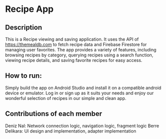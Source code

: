 # Recipe App

## Description
This is a Recipe viewing and saving application. It uses the API of https://themealdb.com to fetch recipe data and Firebase Firestore for managing user favorites.
The app provides a variety of features, including browsing recipes by category, querying recipes using a search function, viewing recipe details, and saving favorite recipes for easy access.

## How to run:
Simply build the app on Android Studio and install it on a compatible android device or emulator. Log in or sign up as it suits your needs and enjoy our wonderful selection of recipes in our simple and clean app.

## Contributions of each member
Deniz Nal: Network connection logic, navigation logic, fragment logic
Berre Delikara: UI design and implementation, adapter implementation



